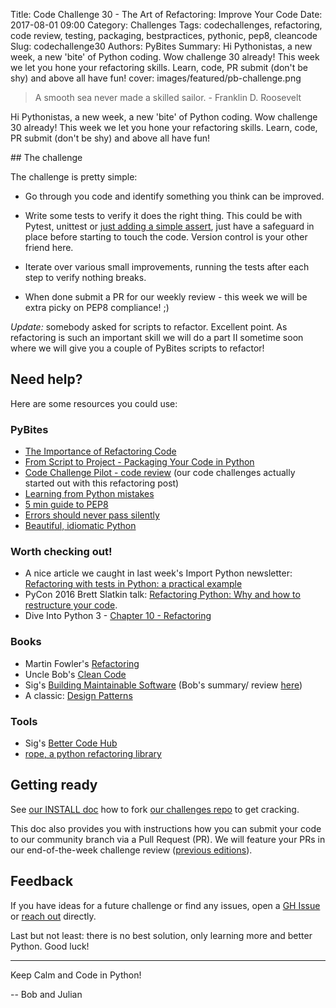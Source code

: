 Title: Code Challenge 30 - The Art of Refactoring: Improve Your Code
Date: 2017-08-01 09:00
Category: Challenges
Tags: codechallenges, refactoring, code review, testing, packaging, bestpractices, pythonic, pep8, cleancode
Slug: codechallenge30
Authors: PyBites
Summary: Hi Pythonistas, a new week, a new 'bite' of Python coding. Wow challenge 30 already! This week we let you hone your refactoring skills. Learn, code, PR submit (don't be shy) and above all have fun!
cover: images/featured/pb-challenge.png

> A smooth sea never made a skilled sailor. - Franklin D. Roosevelt

Hi Pythonistas, a new week, a new 'bite' of Python coding. Wow challenge 30 already! This week we let you hone your refactoring skills. Learn, code, PR submit (don't be shy) and above all have fun!

## The challenge

The challenge is pretty simple:

* Go through you code and identify something you think can be improved.

* Write some tests to verify it does the right thing. This could be with Pytest, unittest or [just adding a simple assert](https://github.com/pybites/blog_code/commit/ce498d71e0316b2ecf7c4c9884fb988ba3a32c5d), just have a safeguard in place before starting to touch the code. Version control is your other friend here.

* Iterate over various small improvements, running the tests after each step to verify nothing breaks.

* When done submit a PR for our weekly review - this week we will be extra picky on PEP8 compliance! ;)

*Update:* somebody asked for scripts to refactor. Excellent point. As refactoring is such an important skill we will do a part II sometime soon where we will give you a couple of PyBites scripts to refactor!

## Need help?

Here are some resources you could use:

### PyBites
* [The Importance of Refactoring Code](https://pybit.es/refactoring.html)
* [From Script to Project - Packaging Your Code in Python](https://pybit.es/python-packaging.html)
* [Code Challenge Pilot - code review](https://pybit.es/challenge_pilot_codereview.html) (our code challenges actually started out with this refactoring post)
* [Learning from Python mistakes](https://pybit.es/py-mistakes.html)
* [5 min guide to PEP8](https://pybit.es/pep8.html)
* [Errors should never pass silently](https://pybit.es/error_handling.html)
* [Beautiful, idiomatic Python](https://pybit.es/beautiful-python.html)

### Worth checking out!
* A nice article we caught in last week's Import Python newsletter: [Refactoring with tests in Python: a practical example](http://blog.thedigitalcatonline.com/blog/2017/07/21/refactoring-with-test-in-python-a-practical-example/#.WX5Ptq2B3eT)
* PyCon 2016 Brett Slatkin talk: [Refactoring Python: Why and how to restructure your code](https://youtu.be/D_6ybDcU5gc).
* Dive Into Python 3 - [Chapter 10 - Refactoring](http://www.diveintopython3.net/refactoring.html)

### Books
* Martin Fowler's [Refactoring](http://www.amazon.com/dp/0201485672/?tag=pyb0f-20)
* Uncle Bob's [Clean Code](http://www.amazon.com/dp/0132350882/?tag=pyb0f-20)
* Sig's [Building Maintainable Software](http://www.amazon.com/dp/1491953527/?tag=pyb0f-20) (Bob's summary/ review [here](https://bobbelderbos.com/2016/03/building-maintainable-software/))
* A classic: [Design Patterns](http://www.amazon.com/dp/0201633612/?tag=pyb0f-20)

### Tools
* Sig's [Better Code Hub](https://bettercodehub.com)
* [rope, a python refactoring library](https://github.com/python-rope/rope)

## Getting ready

See [our INSTALL doc](https://github.com/pybites/challenges/blob/master/INSTALL.md) how to fork [our challenges repo](https://github.com/pybites/challenges) to get cracking.

This doc also provides you with instructions how you can submit your code to our community branch via a Pull Request (PR). We will feature your PRs in our end-of-the-week challenge review ([previous editions](http://pybit.es/pages/challenges.html)).

## Feedback

If you have ideas for a future challenge or find any issues, open a [GH Issue](https://github.com/pybites/challenges/issues) or [reach out](http://pybit.es/pages/about.html) directly.

Last but not least: there is no best solution, only learning more and better Python. Good luck!

---

Keep Calm and Code in Python!

-- Bob and Julian

